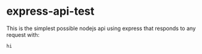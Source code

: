 # express-api-test

This is the simplest possible nodejs api using express that responds to any request with:

```
hi
```

